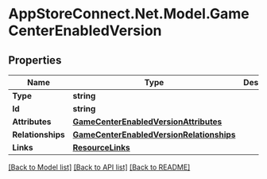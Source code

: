 # AppStoreConnect.Net.Model.GameCenterEnabledVersion

## Properties

Name | Type | Description | Notes
------------ | ------------- | ------------- | -------------
**Type** | **string** |  | 
**Id** | **string** |  | 
**Attributes** | [**GameCenterEnabledVersionAttributes**](GameCenterEnabledVersionAttributes.md) |  | [optional] 
**Relationships** | [**GameCenterEnabledVersionRelationships**](GameCenterEnabledVersionRelationships.md) |  | [optional] 
**Links** | [**ResourceLinks**](ResourceLinks.md) |  | [optional] 

[[Back to Model list]](../README.md#documentation-for-models) [[Back to API list]](../README.md#documentation-for-api-endpoints) [[Back to README]](../README.md)

